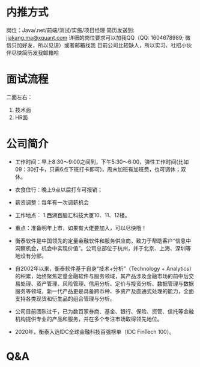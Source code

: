 # 内推方式
岗位：Java/.net/前端/测试/实施/项目经理
简历发送到: jiakang.ma@xquant.com
详细的岗位要求可以加我QQ（QQ: 1604678989; 微信只加好友，所以见谅）或者邮箱找我
目前公司比较缺人，所以实习、社招小伙伴尽快简历发我邮箱哈

# 面试流程
二面左右：
1. 技术面
2. HR面

# 公司简介

- 工作时间：早上8:30～9:00之间到，下午5:30～6:00，弹性工作时间(比如09：30打卡，只需6点下班打卡即可)，周末加班有加班费，也可调休；双休。
- 衣食住行：晚上9点以后打车可报销；
- 薪资调整：每年有一次调薪机会
- 工作地点：
	1.西湖百脑汇科技大厦10、11、12楼。
- 重点：准备明年上市，如果有大佬要加入，可以尽快哦！

- 衡泰软件是中国领先的定量金融软件和服务供应商，致力于帮助客户“信息中洞察机会，机会中实现价值”。公司总部位于杭州，并于北京、上海、深圳等地设有分部。
- 自2002年以来，衡泰软件基于自身“技术+分析”（Technology + Analytics）的积累，始终聚焦定量金融软件与服务领域，其产品涉及金融市场的前中后交易处理、资产管理、风险管理、信用分析、定价与投资分析、数据管理与数据服务等领域，新一代产品更是具备跨币种、多资产及直通式处理的能力，全面支持各类现货和衍生品的组合管理与分析。 
- 公司目前团队过千，已为数百家券商、基金、银行、保险、资管、信托等金融机构提供专业的产品和服务，并在多个专注市场取得领先地位。
- 2020年，衡泰入选IDC全球金融科技百强榜单（IDC FinTech 100）。

# Q&A

